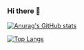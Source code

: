 ### Hi there 👋

[![Anurag's GitHub stats](https://github-readme-stats.vercel.app/api?username=apiz07)](https://github.com/anuraghazra/github-readme-stats)

[![Top Langs](https://github-readme-stats.vercel.app/api/top-langs/?username=apiz07)](https://github.com/anuraghazra/github-readme-stats)

<!--
**apiz07/apiz07** is a ✨ _special_ ✨ repository because its `README.md` (this file) appears on your GitHub profile.

Here are some ideas to get you started:

- 🔭 I’m currently working on ...
- 🌱 I’m currently learning ...
- 👯 I’m looking to collaborate on ...
- 🤔 I’m looking for help with ...
- 💬 Ask me about ...
- 📫 How to reach me: ...
- 😄 Pronouns: ...
- ⚡ Fun fact: ...
-->
